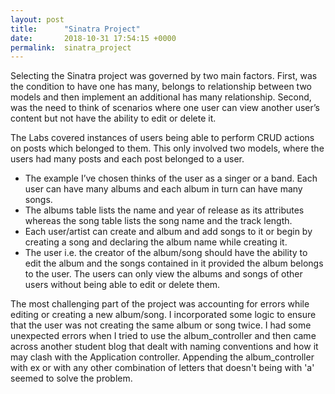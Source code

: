 ```yaml
---
layout: post
title:      "Sinatra Project"
date:       2018-10-31 17:54:15 +0000
permalink:  sinatra_project
---
```



Selecting the Sinatra project was governed by two main factors. First, was the condition to have one has many, belongs to relationship between two models and then implement an additional has many relationship. Second, was the need to think of scenarios where one user can view another user’s content but not have the ability to edit or delete it.

The Labs covered instances of users being able to perform CRUD actions on posts which belonged to them. This only involved two models, where the users had many posts and each post belonged to a user. 
* The example I’ve chosen thinks of the user as a singer or a band. Each user can have many albums and each album in turn can have many songs. 
* The albums table lists the name and year of release as its attributes whereas the song table lists the song name and the track length. 
* Each user/artist can create and album and add songs to it or begin by creating a song and declaring the album name while creating it.
* The user i.e. the creator of the album/song should have the ability to edit the album and the songs contained in it provided the album belongs to the user. The users can only view the albums and songs of other users without being able to edit or delete them.

The most challenging part of the project was accounting for errors while editing or creating a new album/song. I incorporated some logic to ensure that the user was not creating the same album or song twice.
I had some unexpected errors when I tried to use the album_controller and then came across another student blog that dealt with naming conventions and how it may clash with the Application controller. Appending the album_controller with ex or with any other combination of letters that doesn't being with 'a' seemed to solve the problem.
